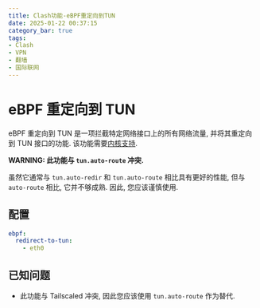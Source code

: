 ```yaml
---
title: Clash功能-eBPF重定向到TUN
date: 2025-01-22 00:37:15
category_bar: true
tags:
- Clash
- VPN
- 翻墙
- 国际联网
---
```


# eBPF 重定向到 TUN

eBPF 重定向到 TUN 是一项拦截特定网络接口上的所有网络流量, 并将其重定向到 TUN 接口的功能. 该功能需要[内核支持](https://github.com/iovisor/bcc/blob/master/INSTALL.md#kernel-configuration).

**WARNING: 此功能与 `tun.auto-route` 冲突.**

虽然它通常与 `tun.auto-redir` 和 `tun.auto-route` 相比具有更好的性能, 但与 `auto-route` 相比, 它并不够成熟. 因此, 您应该谨慎使用.

## 配置

```yaml
ebpf:
  redirect-to-tun:
    - eth0
```

## 已知问题

- 此功能与 Tailscaled 冲突, 因此您应该使用 `tun.auto-route` 作为替代.
